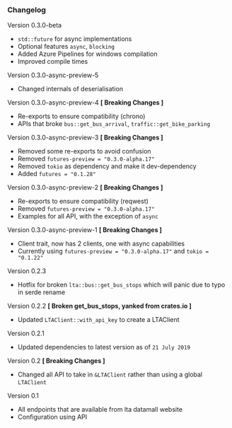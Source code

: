 ### Changelog
Version 0.3.0-beta
- `std::future` for async implementations
- Optional features `async`, `blocking` 
- Added Azure Pipelines for windows compilation
- Improved compile times

Version 0.3.0-async-preview-5
- Changed internals of deserialisation

Version 0.3.0-async-preview-4 **[ Breaking Changes ]**
- Re-exports to ensure compatibility (chrono)
- APIs that broke `bus::get_bus_arrival`, `traffic::get_bike_parking`

Version 0.3.0-async-preview-3 **[ Breaking Changes ]**
- Removed some re-exports to avoid confusion
- Removed `futures-preview = "0.3.0-alpha.17"`
- Removed `tokio` as dependency and make it dev-dependency
- Added `futures = "0.1.28"`

Version 0.3.0-async-preview-2 **[ Breaking Changes ]**
- Re-exports to ensure compatibility (reqwest)
- Removed `futures-preview = "0.3.0-alpha.17"`
- Examples for all API, with the exception of `async`

Version 0.3.0-async-preview-1 **[ Breaking Changes ]**
- Client trait, now has 2 clients, one with async capabilities
- Currently using `futures-preview = "0.3.0-alpha.17"` and `tokio = "0.1.22"` 

Version 0.2.3
- Hotfix for broken `lta::bus::get_bus_stops` which will panic due to typo in serde rename


Version 0.2.2 **[ Broken get_bus_stops, yanked from crates.io ]**
- Updated `LTAClient::with_api_key` to create a LTAClient

Version 0.2.1
- Updated dependencies to latest version as of `21 July 2019`

Version 0.2 **[ Breaking Changes ]**
- Changed all API to take in `&LTAClient` rather than using a global `LTAClient`

Version 0.1
- All endpoints that are available from lta datamall website
- Configuration using API
